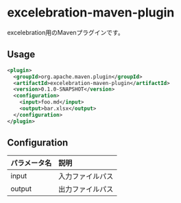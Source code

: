 excelebration-maven-plugin
==========================

excelebration用のMavenプラグインです。

## Usage

```xml
<plugin>
  <groupId>org.apache.maven.plugin</groupId>
  <artifactId>excelebration-maven-plugin</artifactId>
  <version>0.1.0-SNAPSHOT</version>
  <configuration>
    <input>foo.md</input>
    <output>bar.xlsx</output>
  </configuration>
</plugin>
```

## Configuration

|パラメータ名|説明|
|:-----------|:---|
|input|入力ファイルパス|
|output|出力ファイルパス|
